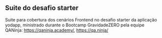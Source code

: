 ## Suite do desafio starter 

Suite para cobertura dos cenários Frontend no desafio starter da aplicação yodapp, ministrado durante o Bootcamp GravidadeZERO pela equipe QANinja: https://qaninja.academy/, https://qa.ninja/

